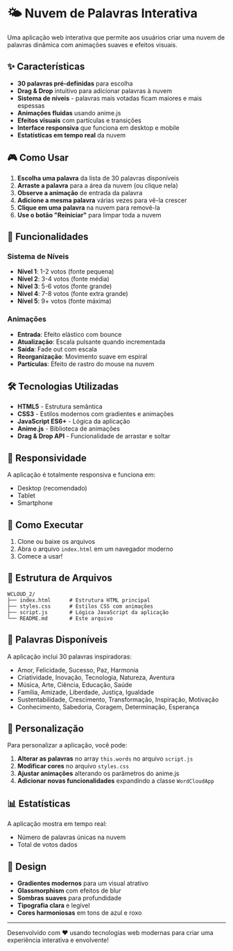 # 🌤️ Nuvem de Palavras Interativa

Uma aplicação web interativa que permite aos usuários criar uma nuvem de palavras dinâmica com animações suaves e efeitos visuais.

## ✨ Características

- **30 palavras pré-definidas** para escolha
- **Drag & Drop** intuitivo para adicionar palavras à nuvem
- **Sistema de níveis** - palavras mais votadas ficam maiores e mais espessas
- **Animações fluidas** usando anime.js
- **Efeitos visuais** com partículas e transições
- **Interface responsiva** que funciona em desktop e mobile
- **Estatísticas em tempo real** da nuvem

## 🎮 Como Usar

1. **Escolha uma palavra** da lista de 30 palavras disponíveis
2. **Arraste a palavra** para a área da nuvem (ou clique nela)
3. **Observe a animação** de entrada da palavra
4. **Adicione a mesma palavra** várias vezes para vê-la crescer
5. **Clique em uma palavra** na nuvem para removê-la
6. **Use o botão "Reiniciar"** para limpar toda a nuvem

## 🎨 Funcionalidades

### Sistema de Níveis
- **Nível 1**: 1-2 votos (fonte pequena)
- **Nível 2**: 3-4 votos (fonte média)
- **Nível 3**: 5-6 votos (fonte grande)
- **Nível 4**: 7-8 votos (fonte extra grande)
- **Nível 5**: 9+ votos (fonte máxima)

### Animações
- **Entrada**: Efeito elástico com bounce
- **Atualização**: Escala pulsante quando incrementada
- **Saída**: Fade out com escala
- **Reorganização**: Movimento suave em espiral
- **Partículas**: Efeito de rastro do mouse na nuvem

## 🛠️ Tecnologias Utilizadas

- **HTML5** - Estrutura semântica
- **CSS3** - Estilos modernos com gradientes e animações
- **JavaScript ES6+** - Lógica da aplicação
- **Anime.js** - Biblioteca de animações
- **Drag & Drop API** - Funcionalidade de arrastar e soltar

## 📱 Responsividade

A aplicação é totalmente responsiva e funciona em:
- Desktop (recomendado)
- Tablet
- Smartphone

## 🚀 Como Executar

1. Clone ou baixe os arquivos
2. Abra o arquivo `index.html` em um navegador moderno
3. Comece a usar!

## 📁 Estrutura de Arquivos

```
WCLOUD_2/
├── index.html      # Estrutura HTML principal
├── styles.css      # Estilos CSS com animações
├── script.js       # Lógica JavaScript da aplicação
└── README.md       # Este arquivo
```

## 🎯 Palavras Disponíveis

A aplicação inclui 30 palavras inspiradoras:
- Amor, Felicidade, Sucesso, Paz, Harmonia
- Criatividade, Inovação, Tecnologia, Natureza, Aventura
- Música, Arte, Ciência, Educação, Saúde
- Família, Amizade, Liberdade, Justiça, Igualdade
- Sustentabilidade, Crescimento, Transformação, Inspiração, Motivação
- Conhecimento, Sabedoria, Coragem, Determinação, Esperança

## 🔧 Personalização

Para personalizar a aplicação, você pode:

1. **Alterar as palavras** no array `this.words` no arquivo `script.js`
2. **Modificar cores** no arquivo `styles.css`
3. **Ajustar animações** alterando os parâmetros do anime.js
4. **Adicionar novas funcionalidades** expandindo a classe `WordCloudApp`

## 📊 Estatísticas

A aplicação mostra em tempo real:
- Número de palavras únicas na nuvem
- Total de votos dados

## 🎨 Design

- **Gradientes modernos** para um visual atrativo
- **Glassmorphism** com efeitos de blur
- **Sombras suaves** para profundidade
- **Tipografia clara** e legível
- **Cores harmoniosas** em tons de azul e roxo

---

Desenvolvido com ❤️ usando tecnologias web modernas para criar uma experiência interativa e envolvente! 